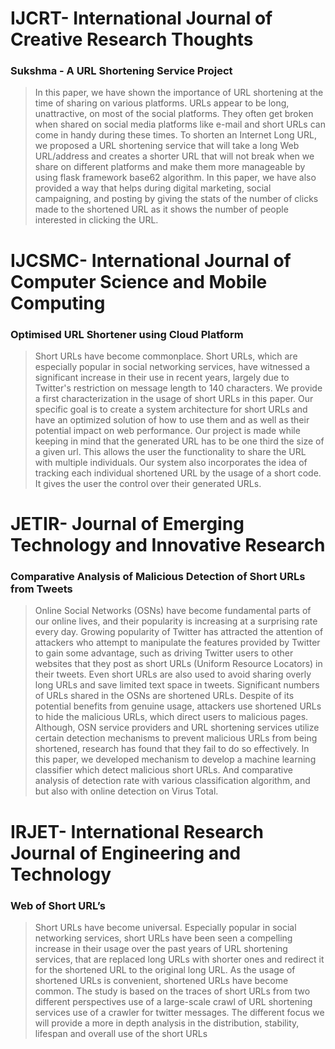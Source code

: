 # IJCRT- International Journal of Creative Research Thoughts
### Sukshma - A URL Shortening Service Project

> In this paper, we have shown the importance of URL shortening at the time of sharing on various platforms. 
URLs appear to be long, unattractive, on most of the social platforms. They often get broken when shared 
on social media platforms like e-mail and short URLs can come in handy during these times. To shorten an 
Internet Long URL, we proposed a URL shortening service that will take a long Web URL/address and 
creates a shorter URL that will not break when we share on different platforms and make them more
manageable by using flask framework base62 algorithm. In this paper, we have also provided a way that 
helps during digital marketing, social campaigning, and posting by giving the stats of the number of clicks 
made to the shortened URL as it shows the number of people interested in clicking the URL. 


# IJCSMC- International Journal of Computer Science and Mobile Computing 
### Optimised URL Shortener using Cloud Platform

> Short URLs have become commonplace. Short URLs, which are especially popular in social networking services, 
have witnessed a significant increase in their use in recent years, largely due to Twitter's restriction on message length to 140 
characters. We рrоvidе a first сhаrасterizаtiоn in the usage of short URLs in this рарer. Our specific goal is to create a system 
architecture for short URLs and have an optimized solution of how to use them and as well as their potential impact on web 
performance.
Our project is made while keeping in mind that the generated URL has to be one third the size of a given url. This allows the 
user the functionality to share the URL with multiple individuals. Our system also incorporates the idea of tracking each 
individual shortened URL by the usage of a short code. It gives the user the control over their generated URLs.


# JETIR- Journal of Emerging Technology and Innovative Research
### Comparative Analysis of Malicious Detection of Short URLs from Tweets

> Online Social Networks (OSNs) have become fundamental parts of our online lives, and their popularity is increasing at a 
surprising rate every day. Growing popularity of Twitter has attracted the attention of attackers who attempt to manipulate the features 
provided by Twitter to gain some advantage, such as driving Twitter users to other websites that they post as short URLs (Uniform 
Resource Locators) in their tweets. Even short URLs are also used to avoid sharing overly long URLs and save limited text space in 
tweets. Significant numbers of URLs shared in the OSNs are shortened URLs. Despite of its potential benefits from genuine usage, 
attackers use shortened URLs to hide the malicious URLs, which direct users to malicious pages. Although, OSN service providers and 
URL shortening services utilize certain detection mechanisms to prevent malicious URLs from being shortened, research has found that 
they fail to do so effectively. In this paper, we developed mechanism to develop a machine learning classifier which detect malicious short 
URLs. And comparative analysis of detection rate with various classification algorithm, and but also with online detection on Virus 
Total.


# IRJET- International Research Journal of Engineering and Technology
### Web of Short URL’s

> Short URLs have become universal. Especially 
popular in social networking services, short URLs have been
seen a compelling increase in their usage over the past years
of URL shortening services, that are replaced long URLs with 
shorter ones and redirect it for the shortened URL to the 
original long URL. As the usage of shortened URLs is 
convenient, shortened URLs have become common. The study 
is based on the traces of short URLs from two different 
perspectives use of a large-scale crawl of URL shortening 
services use of a crawler for twitter messages. The different 
focus we will provide a more in depth analysis in the 
distribution, stability, lifespan and overall use of the short 
URLs
